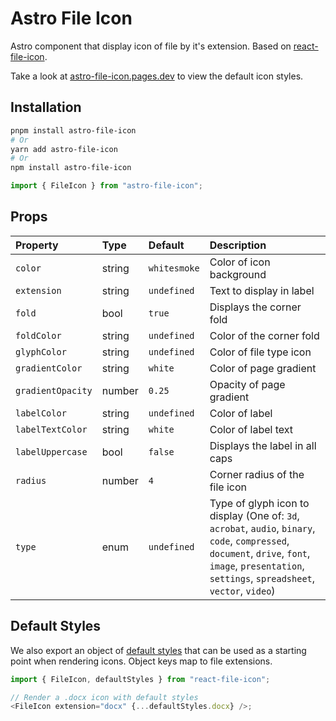 # Astro File Icon

Astro component that display icon of file by it's extension. Based on [react-file-icon](https://github.com/corygibbons/react-file-icon).

Take a look at [astro-file-icon.pages.dev](https://astro-file-icon.pages.dev/) to view the default icon styles.

## Installation

```bash
pnpm install astro-file-icon
# Or
yarn add astro-file-icon
# Or
npm install astro-file-icon
```

```js
import { FileIcon } from "astro-file-icon";
```

## Props

<!-- prettier-ignore-start -->
| Property          | Type   | Default    | Description                       |
|:---               |:---    |:---        |:---                               |
| `color`           | string | `whitesmoke` | Color of icon background          |
| `extension`       | string | `undefined`  | Text to display in label          |
| `fold`            | bool   | `true`       | Displays the corner fold          |
| `foldColor`       | string | `undefined`  | Color of the corner fold          |
| `glyphColor`      | string | `undefined`  | Color of file type icon           |
| `gradientColor`   | string | `white`      | Color of page gradient            |
| `gradientOpacity` | number | `0.25`       | Opacity of page gradient          |
| `labelColor`      | string | `undefined`  | Color of label                    |
| `labelTextColor`  | string | `white`      | Color of label text               |
| `labelUppercase`  | bool   | `false`      | Displays the label in all caps    |
| `radius`          | number | `4`          | Corner radius of the file icon    |
| `type`            | enum   | `undefined`  | Type of glyph icon to display (One of: `3d`, `acrobat`, `audio`, `binary`, `code`, `compressed`, `document`, `drive`, `font`, `image`, `presentation`, `settings`, `spreadsheet`, `vector`, `video`) |
<!-- prettier-ignore-end -->

## Default Styles

We also export an object of [default styles](https://github.com/hsnfirdaus/astro-file-icon/blob/main/src/defaultStyles.ts) that can be used as a starting point when rendering icons. Object keys map to file extensions.

```js
import { FileIcon, defaultStyles } from "react-file-icon";

// Render a .docx icon with default styles
<FileIcon extension="docx" {...defaultStyles.docx} />;
```
